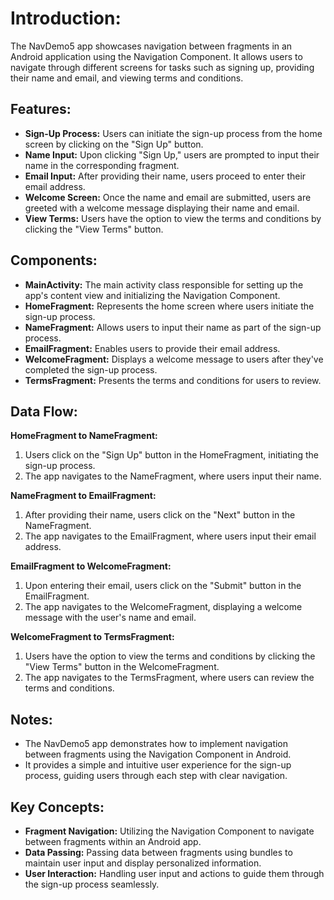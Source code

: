 <h1>Introduction:</h1>
<p>The NavDemo5 app showcases navigation between fragments in an Android application using the Navigation Component. It allows users to navigate through different screens for tasks such as signing up, providing their name and email, and viewing terms and conditions.</p>

<h2>Features:</h2>
<ul>
  <li><strong>Sign-Up Process:</strong> Users can initiate the sign-up process from the home screen by clicking on the "Sign Up" button.</li>
  <li><strong>Name Input:</strong> Upon clicking "Sign Up," users are prompted to input their name in the corresponding fragment.</li>
  <li><strong>Email Input:</strong> After providing their name, users proceed to enter their email address.</li>
  <li><strong>Welcome Screen:</strong> Once the name and email are submitted, users are greeted with a welcome message displaying their name and email.</li>
  <li><strong>View Terms:</strong> Users have the option to view the terms and conditions by clicking the "View Terms" button.</li>
</ul>

<h2>Components:</h2>
<ul>
  <li><strong>MainActivity:</strong> The main activity class responsible for setting up the app's content view and initializing the Navigation Component.</li>
  <li><strong>HomeFragment:</strong> Represents the home screen where users initiate the sign-up process.</li>
  <li><strong>NameFragment:</strong> Allows users to input their name as part of the sign-up process.</li>
  <li><strong>EmailFragment:</strong> Enables users to provide their email address.</li>
  <li><strong>WelcomeFragment:</strong> Displays a welcome message to users after they've completed the sign-up process.</li>
  <li><strong>TermsFragment:</strong> Presents the terms and conditions for users to review.</li>
</ul>

<h2>Data Flow:</h2>
<p><strong>HomeFragment to NameFragment:</strong></p>
<ol>
  <li>Users click on the "Sign Up" button in the HomeFragment, initiating the sign-up process.</li>
  <li>The app navigates to the NameFragment, where users input their name.</li>
</ol>

<p><strong>NameFragment to EmailFragment:</strong></p>
<ol>
  <li>After providing their name, users click on the "Next" button in the NameFragment.</li>
  <li>The app navigates to the EmailFragment, where users input their email address.</li>
</ol>

<p><strong>EmailFragment to WelcomeFragment:</strong></p>
<ol>
  <li>Upon entering their email, users click on the "Submit" button in the EmailFragment.</li>
  <li>The app navigates to the WelcomeFragment, displaying a welcome message with the user's name and email.</li>
</ol>

<p><strong>WelcomeFragment to TermsFragment:</strong></p>
<ol>
  <li>Users have the option to view the terms and conditions by clicking the "View Terms" button in the WelcomeFragment.</li>
  <li>The app navigates to the TermsFragment, where users can review the terms and conditions.</li>
</ol>

<h2>Notes:</h2>
<ul>
  <li>The NavDemo5 app demonstrates how to implement navigation between fragments using the Navigation Component in Android.</li>
  <li>It provides a simple and intuitive user experience for the sign-up process, guiding users through each step with clear navigation.</li>
</ul>

<h2>Key Concepts:</h2>
<ul>
  <li><strong>Fragment Navigation:</strong> Utilizing the Navigation Component to navigate between fragments within an Android app.</li>
  <li><strong>Data Passing:</strong> Passing data between fragments using bundles to maintain user input and display personalized information.</li>
  <li><strong>User Interaction:</strong> Handling user input and actions to guide them through the sign-up process seamlessly.</li>
